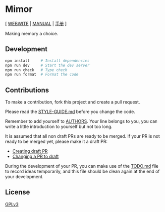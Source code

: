 # Mimor

[ [WEBWITE](https://mimor.app)
| [MANUAL](https://readonly.link/manuals/https://mimor.app/contents/manual/en.json)
| [手册](https://readonly.link/manuals/https://mimor.app/contents/manual/zh.json) ]

Making memory a choice.

## Development

```sh
npm install     # Install dependencies
npm run dev     # Start the dev server
npm run check   # Type check
npm run format  # Format the code
```

## Contributions

To make a contribution, fork this project and create a pull request.

Please read the [STYLE-GUIDE.md](STYLE-GUIDE.md) before you change the code.

Remember to add yourself to [AUTHORS](AUTHORS).
Your line belongs to you, you can write a little
introduction to yourself but not too long.

It is assumed that all non draft PRs are ready to be merged.
If your PR is not ready to be merged yet, please make it a draft PR:

- [Creating draft PR](https://github.blog/2019-02-14-introducing-draft-pull-requests)
- [Changing a PR to draft](https://docs.github.com/en/pull-requests/collaborating-with-pull-requests/proposing-changes-to-your-work-with-pull-requests/changing-the-stage-of-a-pull-request)

During the development of your PR, you can make use of
the [TODO.md](TODO.md) file to record ideas temporarily,
and this file should be clean again at the end of your development.

## License

[GPLv3](LICENSE)
